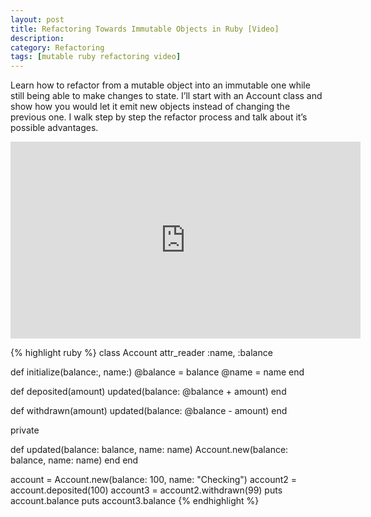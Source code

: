 ```yaml
---
layout: post
title: Refactoring Towards Immutable Objects in Ruby [Video]
description: 
category: Refactoring
tags: [mutable ruby refactoring video]
---
```


Learn how to refactor from a mutable object into an immutable one while still being able to make changes to state. 
I’ll start with an Account class and show how you would let it emit new objects instead of changing the previous one. 
I walk step by step the refactor process and talk about it’s possible advantages.

<iframe width="560" height="315" src="https://www.youtube.com/embed/IIG8oDf4iz8" frameborder="0" gesture="media" allow="encrypted-media" allowfullscreen></iframe>

{% highlight ruby %}
class Account
  attr_reader :name, :balance

  def initialize(balance:, name:)
    @balance = balance
    @name    = name
  end

  def deposited(amount)
    updated(balance: @balance + amount)
  end

  def withdrawn(amount)
    updated(balance: @balance - amount)
  end

  private

  def updated(balance: balance, name: name)
    Account.new(balance: balance, name: name)
  end
end

account = Account.new(balance: 100, name: "Checking")
account2 = account.deposited(100)
account3 = account2.withdrawn(99)
puts account.balance
puts account3.balance
{% endhighlight %}
